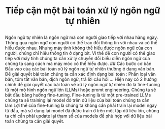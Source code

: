 <h1 align="center"> <p>Tiếp cận một bài toán xử lý ngôn ngữ tự nhiên</p></h1>
Ngôn ngữ tự nhiên là ngôn ngữ mà con người giao tiếp với nhau hàng ngày. Thông qua ngôn ngữ con người có thể trao đổi thông tin với nhau và có thể hiểu được nhau. Nhưng máy tính không thể hiểu được ngôn ngữ của con người, chúng chỉ hiểu thông tin ở dạng bit. Vì thế để con người có thể giao tiếp với máy tính chúng ta cần xử lý chuyển đổi biểu diễn ngôn ngữ của chúng ta sang cách mà máy móc có thể hiểu được. 
## Các bước cơ bản
Đầu vào của các bài toán xử lý ngôn ngữ tự nhiên thường ở dạng văn bản. Để giải quyết bài toán chúng ta cần xác định dạng bài toán : Phân loại văn bản, tóm tắt văn bản, dịch ngôn ngữ, trả lời câu hỏi ...
Hiện nay có 2 hướng chính để giải quyết các bài toán về xử lý ngôn ngữ tự nhiên đó là fine-tuning từ một mô hình ngôn ngữ lớn (LLMs) hoặc promt engineering.
Chúng ta sẽ bắt đầu bằng hướng fine-tuning. Fine-tuning là từ một pre-trained LLMs chúng ta sẽ training lại model đó trên dữ liệu của bài toán chúng ta cần làm.Lợi thế của fine-tuning là chúng ta không cần phải train lại model ngay từ đầu, mà sử dụng lại model đã được train ở trên một tập dữ liệu lớn, chúng ta chỉ cần phải update lại tham số của models để phù hợp với dữ liệu bài toán chúng ta cần giải quyết.
